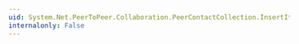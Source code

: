 ```yaml
---
uid: System.Net.PeerToPeer.Collaboration.PeerContactCollection.InsertItem(System.Int32,System.Net.PeerToPeer.Collaboration.PeerContact)
internalonly: False
---
```


